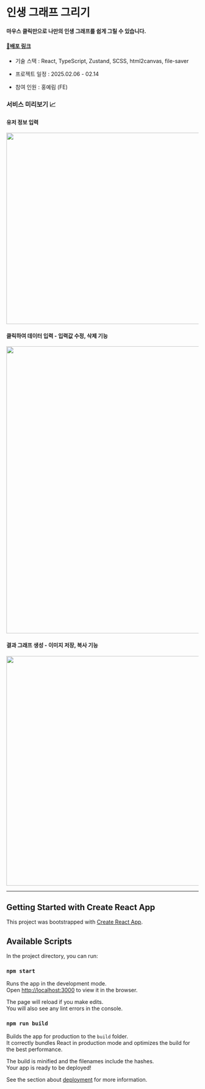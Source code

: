 # 인생 그래프 그리기
#### 마우스 클릭만으로 나만의 인생 그래프를 쉽게 그릴 수 있습니다. 
#### <a href="https://life-graph.vercel.app/">🔗배포 링크</a>
-  기술 스택 : React, TypeScript, Zustand, SCSS, html2canvas, file-saver

-  프로젝트 일정 : 2025.02.06 - 02.14
-  참여 인원 : 홍예림 (FE)

### 서비스 미리보기 📈
#### 유저 정보 입력
<img src="https://github.com/user-attachments/assets/358fc65a-6ce5-478c-ad2a-a8ffd1894d56" width="640" height="500"/>

#### 클릭하여 데이터 입력 - 입력값 수정, 삭제 기능
<img src="https://github.com/user-attachments/assets/1fe1b08c-0ef4-4e5b-9d47-deab2a207df5" width="640" height="750"/>

#### 결과 그래프 생성 - 이미지 저장, 복사 기능
<img src="https://github.com/user-attachments/assets/a4c7fd44-c35c-46e5-bee3-0e1a2369071b" width="640" height="600"/>

---

## Getting Started with Create React App

This project was bootstrapped with [Create React App](https://github.com/facebook/create-react-app).

## Available Scripts

In the project directory, you can run:

### `npm start`

Runs the app in the development mode.\
Open [http://localhost:3000](http://localhost:3000) to view it in the browser.

The page will reload if you make edits.\
You will also see any lint errors in the console.

### `npm run build`

Builds the app for production to the `build` folder.\
It correctly bundles React in production mode and optimizes the build for the best performance.

The build is minified and the filenames include the hashes.\
Your app is ready to be deployed!

See the section about [deployment](https://facebook.github.io/create-react-app/docs/deployment) for more information.

